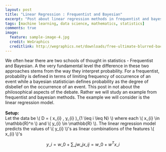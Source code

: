 ```yaml
---
layout: post
title: "Linear Regression : Frequentist and Bayesian"
excerpt: "Post about linear regression methods in frequentist and bayesian style."
tags: [machine learning, data science, mathematics, statistics]
comments: true
image:
  feature: sample-image-4.jpg
  credit: WeGraphics
  creditlink: http://wegraphics.net/downloads/free-ultimate-blurred-background-pack/
---
```

We often hear there are two schools of thought in statistics - Frequentist and Bayesian. A the very fundamental level the difference in these two approaches stems from the way they interpret probability. For a frequentist, probability is defined in terms of limiting frequency of occurrence of an event while a bayesian statistician defines probability as the degree of disbelief on the occurrence of an event. This post in not about the philosophical aspects of the debate. Rather we will study an example from frequentist and bayesian methods. The example we will consider is the linear regression model. 
<br><br>
**Setup:** 
<br>
Let the data be \\( D = \( x\_{i} , y\_{i} \)\_{1 \leq i \leq N} \\) where each \\( x\_{i}  \in \mathbb{R}^n \\) and \\( y\_{i} \in \mathbb{R} \\).
The linear regression model predicts the values of \\( y\_{i} \\)'s as linear combinations of the features \\( x\_{i} \\)'s

$$ y\_{i} = w\_{0} + \sum\_{j} w\_{j} x\_{ij} = w\_{0} +w^T x\_{i} $$
